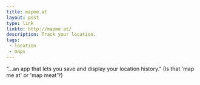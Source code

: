 ```yaml
---
title: mapme.at
layout: post
type: link
linkto: http://mapme.at/
description: Track your location.
tags:
 - location
 - maps
---
```

"...an app that lets you save and display your location history." (Is that 'map me at' or 'map meat'&#8253;)